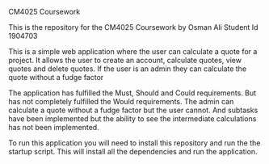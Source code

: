 CM4025 Coursework

This is the repository for the CM4025 Coursework by Osman Ali Student Id 1904703

This is a simple web application where the user can calculate a quote for a project. It allows the user to create an account, calculate quotes, view quotes and delete quotes.
If the user is an admin they can calculate the quote without a fudge factor

The application has fulfilled the Must, Should and Could requirements. But has not completely fulfilled the Would requirements. The admin can calculate a quote without a fudge factor but the user cannot. And subtasks have been implemented but the ability to see the intermediate calculations has not been implemented.

To run this application you will need to install this repository and run the the startup script. This will install all the dependencies and run the application.
